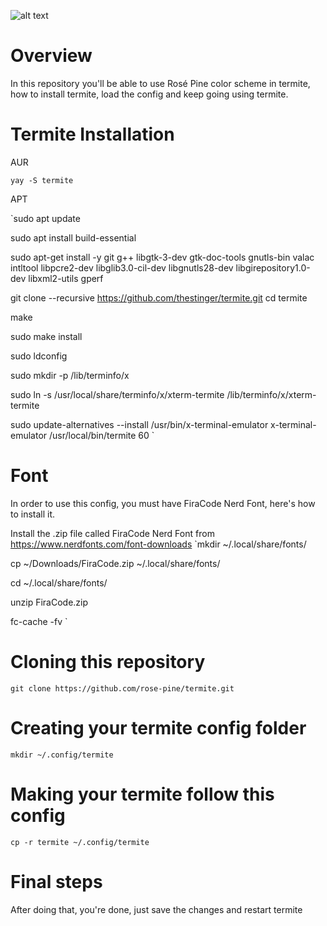 ![alt text](https://cdn.discordapp.com/attachments/608697372054126594/775783910243303504/unknown.png)

# Overview
In this repository you'll be able to use Rosé Pine color scheme in termite, how to install termite, load the config and keep going using termite.

# Termite Installation
AUR

`yay -S termite
`


APT

`sudo apt update

sudo apt install build-essential

sudo apt-get install -y git g++ libgtk-3-dev gtk-doc-tools gnutls-bin valac intltool libpcre2-dev libglib3.0-cil-dev libgnutls28-dev libgirepository1.0-dev libxml2-utils gperf

git clone --recursive https://github.com/thestinger/termite.git
cd termite

make

sudo make install

sudo ldconfig

sudo mkdir -p /lib/terminfo/x

sudo ln -s /usr/local/share/terminfo/x/xterm-termite /lib/terminfo/x/xterm-termite

sudo update-alternatives --install /usr/bin/x-terminal-emulator x-terminal-emulator /usr/local/bin/termite 60
`
# Font
In order to use this config, you must have FiraCode Nerd Font, here's how to install it.

Install the .zip file called FiraCode Nerd Font from https://www.nerdfonts.com/font-downloads
`mkdir ~/.local/share/fonts/

cp ~/Downloads/FiraCode.zip ~/.local/share/fonts/

cd ~/.local/share/fonts/

unzip FiraCode.zip

fc-cache -fv
`
# Cloning this repository 
`git clone https://github.com/rose-pine/termite.git
`

# Creating your termite config folder
`mkdir ~/.config/termite
`

# Making your termite follow this config
`
cp -r termite ~/.config/termite
`
# Final steps
After doing that, you're done, just save the changes and restart termite


